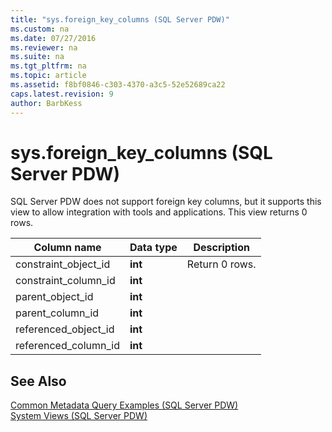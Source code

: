 ```yaml
---
title: "sys.foreign_key_columns (SQL Server PDW)"
ms.custom: na
ms.date: 07/27/2016
ms.reviewer: na
ms.suite: na
ms.tgt_pltfrm: na
ms.topic: article
ms.assetid: f8bf0846-c303-4370-a3c5-52e52689ca22
caps.latest.revision: 9
author: BarbKess
---
```

# sys.foreign_key_columns (SQL Server PDW)
SQL Server PDW does not support foreign key columns, but it supports this view to allow integration with tools and applications. This view returns 0 rows.  
  
|Column name|Data type|Description|  
|---------------|-------------|---------------|  
|constraint_object_id|**int**|Return 0 rows.|  
|constraint_column_id|**int**||  
|parent_object_id|**int**||  
|parent_column_id|**int**||  
|referenced_object_id|**int**||  
|referenced_column_id|**int**||  
  
## See Also  
[Common Metadata Query Examples &#40;SQL Server PDW&#41;](../../mpp/sqlpdw/common-metadata-query-examples-sql-server-pdw.md)  
[System Views &#40;SQL Server PDW&#41;](../../mpp/sqlpdw/system-views-sql-server-pdw.md)  
  

